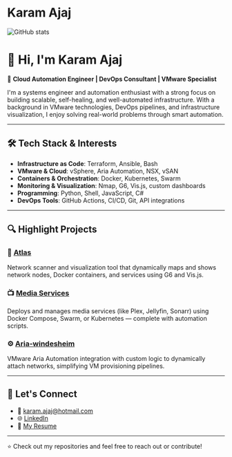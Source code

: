 # Karam Ajaj

![GitHub stats](https://github-readme-stats.vercel.app/api?username=karam-ajaj&show_icons=true&theme=highcontrast)


# 👋 Hi, I'm Karam Ajaj

🚀 **Cloud Automation Engineer | DevOps Consultant | VMware Specialist**

I'm a systems engineer and automation enthusiast with a strong focus on building scalable, self-healing, and well-automated infrastructure. With a background in VMware technologies, DevOps pipelines, and infrastructure visualization, I enjoy solving real-world problems through smart automation.

---

## 🛠️ Tech Stack & Interests

- **Infrastructure as Code**: Terraform, Ansible, Bash
- **VMware & Cloud**: vSphere, Aria Automation, NSX, vSAN
- **Containers & Orchestration**: Docker, Kubernetes, Swarm
- **Monitoring & Visualization**: Nmap, G6, Vis.js, custom dashboards
- **Programming**: Python, Shell, JavaScript, C#
- **DevOps Tools**: GitHub Actions, CI/CD, Git, API integrations

---

## 🔍 Highlight Projects

### 📡 [Atlas](https://github.com/karam-ajaj/atlas)
Network scanner and visualization tool that dynamically maps and shows network nodes, Docker containers, and services using G6 and Vis.js. 

### 📺 [Media Services](https://github.com/karam-ajaj/media_services)
Deploys and manages media services (like Plex, Jellyfin, Sonarr) using Docker Compose, Swarm, or Kubernetes — complete with automation scripts.

### ⚙️ [Aria-windesheim](https://github.com/karam-ajaj/Aria-windesheim)
VMware Aria Automation integration with custom logic to dynamically attach networks, simplifying VM provisioning pipelines.

---

## 💬 Let's Connect

- 📧 [karam.ajaj@hotmail.com](mailto:karam.ajaj@hotmail.com)
- 🌐 [LinkedIn](https://www.linkedin.com/in/karam-ajaj/)
- 📂 [My Resume](https://github.com/karam-ajaj/CV)

---

⭐ Check out my repositories and feel free to reach out or contribute!
